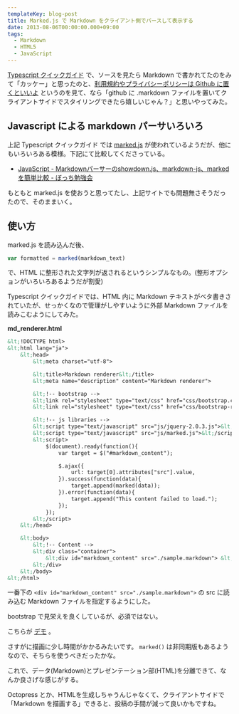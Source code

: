 ```yaml
---
templateKey: blog-post
title: Marked.js で Markdown をクライアント側でパースして表示する
date: 2013-08-06T00:00:00.000+09:00
tags:
  - Markdown
  - HTML5
  - JavaScript
---
```

[Typescript クイックガイド](http://phyzkit.net/typescript/) で、ソースを見たら Markdown で書かれてたのをみて「カッケー」と思ったのと、[利用規約やプライバシーポリシーは Github に置くといいよ](http://www.atmarkit.co.jp/ait/articles/1302/05/news091.html) というのを見て、なら「github に .markdown ファイルを置いてクライアントサイドでスタイリングできたら嬉しいじゃん？」と思いやってみた。
<!--more-->
## Javascript による markdown パーサいろいろ

上記 Typescript クイックガイド では [marked.js](https://github.com/chjj/marked) が使われているようだが、他にもいろいろある模様。下記にて比較してくださっている。

* [JavaScript - Markdownパーサーのshowdown.js、markdown-js、markedを簡単比較 - ぼっち勉強会](http://kannokanno.hatenablog.com/entry/2013/06/19/132042)

もともと marked.js を使おうと思ってたし、上記サイトでも問題無さそうだったので、そのままいく。

## 使い方

marked.js を読み込んだ後、

```js 
var formatted = marked(markdown_text)
```
で、HTML に整形された文字列が返されるというシンプルなもの。(整形オプションがいろいろあるようだが割愛)

Typescript クイックガイドでは、HTML 内に Markdown テキストがベタ書きされていたが、せっかくなので管理がしやすいように外部 Markdown ファイルを読みこむようにしてみた。

**md_renderer.html**

```html
&lt;!DOCTYPE html>
&lt;html lang="ja">
    &lt;head>
        &lt;meta charset="utf-8">

        &lt;title>Markdown renderer&lt;/title>
        &lt;meta name="description" content="Markdown renderer">

        &lt;!-- bootstrap -->
        &lt;link rel="stylesheet" type="text/css" href="css/bootstrap.css" rel="stylesheet">
        &lt;link rel="stylesheet" type="text/css" href="css/bootstrap-responsive.css" rel="stylesheet">

        &lt;!-- js libraries -->
        &lt;script type="text/javascript" src="js/jquery-2.0.3.js">&lt;/script>
        &lt;script type="text/javascript" src="js/marked.js">&lt;/script>
        &lt;script>
            $(document).ready(function(){
                var target = $("#markdown_content");

                $.ajax({
                    url: target[0].attributes["src"].value,
                }).success(function(data){
                    target.append(marked(data));
                }).error(function(data){
                    target.append("This content failed to load.");
                });
            });
        &lt;/script>
    &lt;/head>

    &lt;body>
        &lt;!-- Content -->
        &lt;div class="container">
            &lt;div id="markdown_content" src="./sample.markdown"> &lt;/div>
        &lt;/div>
    &lt;/body>
&lt;/html>
```

一番下の ```<div id="markdown_content" src="./sample.markdown">``` の src に読み込む Markdown ファイルを指定するようにした。

bootstrap で見栄えを良くしているが、必須ではない。

こちらが [デモ](/img/posts/md_renderer/md_renderer.html) 。

さすがに描画に少し時間がかかるみたいです。
``marked()`` は非同期版もあるようなので、そちらを使うべきだったかな。

これで、データ(Markdown)とプレゼンテーション部(HTML)を分離できて、なんか良さげな感じがする。

Octopress とか、HTMLを生成しちゃうんじゃなくて、クライアントサイドで 「Markdown を描画する」できると、投稿の手間が減って良いかもですね。
